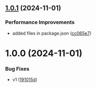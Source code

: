 ## [1.0.1](https://github.com/siddiquipro/node-hbs/compare/v1.0.0...v1.0.1) (2024-11-01)


### Performance Improvements

* added files in package.json ([cc065e7](https://github.com/siddiquipro/node-hbs/commit/cc065e771cc29fdb4c30a09421d0936d14511aa6))

# 1.0.0 (2024-11-01)


### Bug Fixes

* v1 ([191015d](https://github.com/siddiquipro/node-hbs/commit/191015d8ec4b5e835bf043e6e66bf55a93f056f4))
